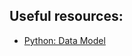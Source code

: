 

## Useful resources:

* [Python: Data Model](https://docs.python.org/3.7/reference/datamodel.html)